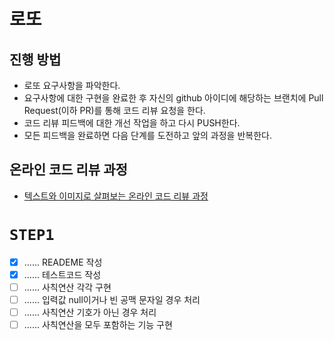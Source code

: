 # 로또
## 진행 방법
* 로또 요구사항을 파악한다.
* 요구사항에 대한 구현을 완료한 후 자신의 github 아이디에 해당하는 브랜치에 Pull Request(이하 PR)를 통해 코드 리뷰 요청을 한다.
* 코드 리뷰 피드백에 대한 개선 작업을 하고 다시 PUSH한다.
* 모든 피드백을 완료하면 다음 단계를 도전하고 앞의 과정을 반복한다.

## 온라인 코드 리뷰 과정
* [텍스트와 이미지로 살펴보는 온라인 코드 리뷰 과정](https://github.com/next-step/nextstep-docs/tree/master/codereview)


# `STEP1`
- [X] ...... READEME 작성
- [X] ...... 테스트코드 작성
- [ ] ...... 사칙연산 각각 구현
- [ ] ...... 입력값 null이거나 빈 공맥 문자일 경우 처리
- [ ] ...... 사칙연산 기호가 아닌 경우 처리
- [ ] ...... 사칙연산을 모두 포함하는 기능 구현
